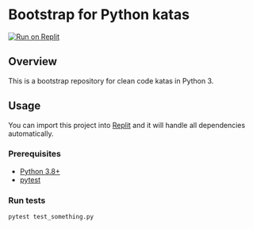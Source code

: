 # Bootstrap for Python katas

[![Run on Replit](https://replit.com/badge/github/megabyde/bootstrap-python-kata)](https://replit.com/new/github/megabyde/bootstrap-python-kata)

## Overview

This is a bootstrap repository for clean code katas in Python 3.

## Usage

You can import this project into [Replit](https://replit.com)
and it will handle all dependencies automatically.

### Prerequisites

* [Python 3.8+](https://www.python.org/)
* [pytest](https://pytest.org)

### Run tests

```console
pytest test_something.py
```